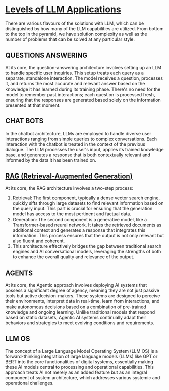 # [Levels of LLM Applications](https://www.vitalijneverkevic.com/six-levels-of-llm-applications/)

There are various flavours of the solutions with LLM, which can be distinguished by how many of the LLM capabilities are utilized. From bottom to the top in the pyramid, we have solution complexity as well as the number of problems that can be solved at any particular style.

## QUESTIONS ANSWERING

At its core, the question-answering architecture involves setting up an LLM to handle specific user inquiries. This setup treats each query as a separate, standalone interaction. The model receives a question, processes it, and returns the most accurate and relevant answer based on the knowledge it has learned during its training phase. There's no need for the model to remember past interactions; each question is processed fresh, ensuring that the responses are generated based solely on the information presented at that moment.

## CHAT BOTS

In the chatbot architecture, LLMs are employed to handle diverse user interactions ranging from simple queries to complex conversations. Each interaction with the chatbot is treated in the context of the previous dialogue. The LLM processes the user's input, applies its trained knowledge base, and generates a response that is both contextually relevant and informed by the data it has been trained on.

## [RAG (Retrieval-Augmented Generation)](https://github.com/NirDiamant/RAG_Techniques)

At its core, the RAG architecture involves a two-step process:

1. Retrieval: The first component, typically a dense vector search engine, quickly sifts through large datasets to find relevant information based on the query input. This part is crucial for ensuring that the generation model has access to the most pertinent and factual data.
2. Generation: The second component is a generative model, like a Transformer-based neural network. It takes the retrieved documents as additional context and generates a response that integrates this information. This process ensures that the output is not only relevant but also fluent and coherent.
3. This architecture effectively bridges the gap between traditional search engines and AI conversational models, leveraging the strengths of both to enhance the overall quality and relevance of the output.

## AGENTS

At its core, the Agentic approach involves deploying AI systems that possess a significant degree of agency, meaning they are not just passive tools but active decision-makers. These systems are designed to perceive their environments, interpret data in real-time, learn from interactions, and make autonomous decisions based on a combination of pre-trained knowledge and ongoing learning. Unlike traditional models that respond based on static datasets, Agentic AI systems continually adapt their behaviors and strategies to meet evolving conditions and requirements.

## LLM OS

The concept of a Large Language Model Operating System (LLM OS) is a forward-thinking integration of large language models (LLMs) like GPT or BERT into the core functionalities of digital systems, essentially making these AI models central to processing and operational capabilities. This approach treats AI not merely as an added feature but as an integral component of system architecture, which addresses various systemic and operational challenges.
